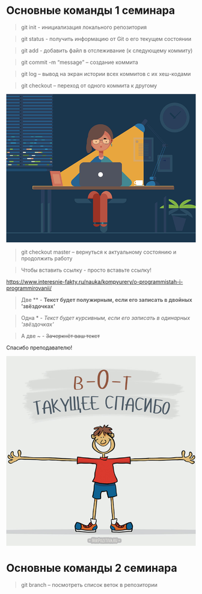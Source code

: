 # Основные команды 1 семинара

> git init - инициализация локального репозитория

> git status - получить информацию от Git о его текущем состоянии

> git add - добавить файл в отслеживание (к следующему коммиту)

> git commit -m “message” – создание коммита

> git log – вывод на экран истории всех коммитов с их хеш-кодами

> git checkout – переход от одного коммита к другому

![](Программистка.png)

> git checkout master – вернуться к актуальному состоянию и продолжить работу

> Чтобы вставить ссылку - просто вставьте ссылку!

https://www.interesnie-fakty.ru/nauka/kompyurery/o-programmistah-i-programmirovanii/

> Две ** - **Текст будет полужирным, если его записать в двойных 'звёздочках'**

> Одна * - *Текст будет курсивным, если его записать в одинарных 'звёздочках'*

 > А две ~ - ~~Зачеркнёт ваш текст~~ 

Спасибо преподавателю!

![](Thanks.jpg)

# Основные команды 2 семинара

> git branch – посмотреть список веток в репозитории